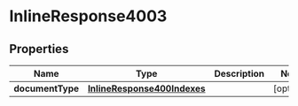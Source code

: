
# InlineResponse4003

## Properties
Name | Type | Description | Notes
------------ | ------------- | ------------- | -------------
**documentType** | [**InlineResponse400Indexes**](InlineResponse400Indexes.md) |  |  [optional]




